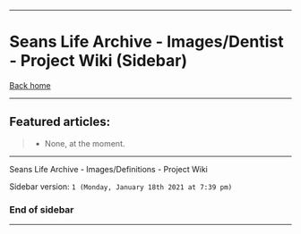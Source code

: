 
***

# Seans Life Archive - Images/Dentist - Project Wiki (Sidebar)

[Back home](https://github.com/seanpm2001/SeansLifeArchive_Images_Dentist/wiki/)

***

## Featured articles:

> * None, at the moment.

***

Seans Life Archive - Images/Definitions - Project Wiki

Sidebar version: `1 (Monday, January 18th 2021 at 7:39 pm)`

### End of sidebar

***
